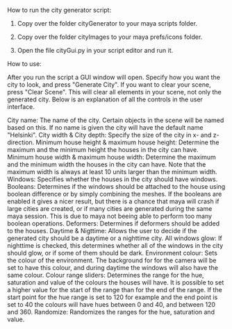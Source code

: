 How to run the city generator script:

1. Copy over the folder cityGenerator to your maya scripts folder. 

2. Copy over the folder cityImages to your maya prefs/icons folder.

3. Open the file cityGui.py in your script editor and run it. 

How to use:

After you run the script a GUI window will open. Specify how you want the
city to look, and press "Generate City". If you want to clear your scene,
press "Clear Scene". This will clear all elements in your scene, not only
the generated city. Below is an explanation of all the controls in the 
user interface.

City name: The name of the city. Certain objects in the scene will
	be named based on this. If no name is given the city will have
	the default name "Helsinki".
City width & City depth: Specify the size of the city in x- and 
	z-direction.
Minimum house height & maximum house height: Determine the maximum
	and the minimum height the houses in the city can have.
Minimum house width & maximum house width: Determine the maximum
	and the minimum width the houses in the city can have. Note that
	the maximum width is always at least 10 units larger than the
	minimum width. 
Windows: Specifies whether the houses in the city should have windows.
Booleans: Determines if the windows should be attached to the house 
	using boolean difference or by simply combining the meshes. 
	If the booleans are enabled it gives a nicer result, but there 
	is a chance that maya will crash if large cities are created, 
	or if many cities are generated during the same maya session. 
	This is due to maya not beeing able to perform too many boolean 
	operations.
Deformers: Determines if deformers should be added to the houses.
Daytime & Nigttime: Allows the user to decide if the generated city 
	should be a daytime or a nighttime city.
All windows glow: If nighttime is checked, this determines whether all
	of the windows in the city should glow, or if some of them should
	be dark.
Environment colour: Sets the colour of the environment. The background for
	for the camera will be set to have this colour, and during 
	daytime the windows will also have the same colour.
Colour range sliders: Determines the range for the hue, saturation and 
	value of the colours the houses will have. It is possible to set 
	a higher value for the start of the range than for the end of the 
	range. If the start point for the hue range is set to 120 for 
	example and the end point is set to 40 the colours will have hues 
	between 0 and 40, and between 120 and 360.
Randomize: Randomizes the ranges for the hue, saturation and value.
 